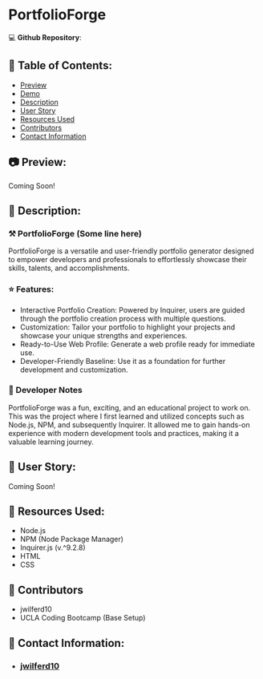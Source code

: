 # PortfolioForge

:computer: **Github Repository**:

## :open_file_folder: Table of Contents:
  - [Preview](#camera-preview)
  - [Demo](#movie_camera-demo)
  - [Description](#wave-description)
  - [User Story](#book-user-story)
  - [Resources Used](#floppy_disk-resources-used)
  - [Contributors](#paperclip-contributors)
  - [Contact Information](#e-mail-contact-information)

## :camera: Preview:
Coming Soon!

## :wave: Description: 
### :hammer_and_pick: PortfolioForge (Some line here)
PortfolioForge is a versatile and user-friendly portfolio generator designed to empower developers and professionals to effortlessly showcase their skills, talents, and accomplishments.

### :star: Features:
- Interactive Portfolio Creation: Powered by Inquirer, users are guided through the portfolio creation process with multiple questions.
- Customization: Tailor your portfolio to highlight your projects and showcase your unique strengths and experiences.
- Ready-to-Use Web Profile: Generate a web profile ready for immediate use.
- Developer-Friendly Baseline: Use it as a foundation for further development and customization.

### 💭 Developer Notes
PortfolioForge was a fun, exciting, and an educational project to work on. This was the project where I first learned and utilized concepts such as Node.js, NPM, and subsequently Inquirer. It allowed me to gain hands-on experience with modern development tools and practices, making it a valuable learning journey.

## :book: User Story:
Coming Soon!

## :floppy_disk: Resources Used:
- Node.js
- NPM (Node Package Manager)
- Inquirer.js (v.^9.2.8)
- HTML
- CSS

## :paperclip: Contributors
- jwilferd10
- UCLA Coding Bootcamp (Base Setup)

  
## :e-mail: Contact Information:
- ### [jwilferd10](https://github.com/jwilferd10)